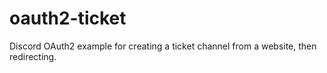 # oauth2-ticket
Discord OAuth2 example for creating a ticket channel from a website, then redirecting.
